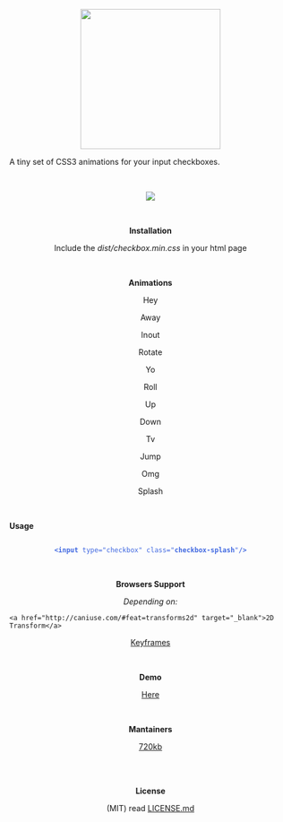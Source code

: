 <p align="center">
<img src="https://raw.githubusercontent.com/720kb/checkbox.css/gh-pages/logo.png" width="250"/>
</p>
<p align="center" style="text-align:center">

A tiny set of CSS3 animations for your input checkboxes.

</p>
</br>
<p align="center" style="text-align:center">
<a href="https://gitter.im/720kb/checkbox.css?utm_source=badge&utm_medium=badge&utm_campaign=pr-badge&utm_content=badge" target="_blank">
<img src="https://badges.gitter.im/Join%20Chat.svg"/>
</a>
</p>
<br/>
<p align="center" style="text-align:center">
<b>Installation</b>
</p>
<p align="center" style="text-align:center">
Include the <i>dist/checkbox.min.css</i> in your html page
</p>
<br/>
<p align="center" style="text-align:center">
<b>Animations</b>
</p>

<p align="center" style="text-align:center">
Hey
</p>

<p align="center" style="text-align:center">
Away
</p>

<p align="center" style="text-align:center">
Inout
</p>

<p align="center" style="text-align:center">
Rotate
</p>

<p align="center" style="text-align:center">
Yo
</p>

<p align="center" style="text-align:center">
Roll
</p>

<p align="center" style="text-align:center">
Up
</p>

<p align="center" style="text-align:center">
Down
</p>

<p align="center" style="text-align:center">
Tv
</p>

<p align="center" style="text-align:center">
Jump
</p>

<p align="center" style="text-align:center">
Omg
</p>

<p align="center" style="text-align:center">
Splash
</p>

<br/>
<p align="center" style="text-align:center">

<b>Usage</b>

</p>

<p align="center" style="text-align:center">

<code style="color:royalblue">
<b>&#x3C;input</b> type="checkbox" class="<b>checkbox-splash</b>"<b>/&#x3E;</b>
</code>

</p>

<br/>
<p align="center" style="text-align:center">
<b>Browsers Support</b>
</p>
<p align="center" style="text-align:center">
<i>Depending on:</i>
</p>
<p align="center" style="text-align:center">
	
    <a href="http://caniuse.com/#feat=transforms2d" target="_blank">2D Transform</a>
 </p>
 <p align="center" style="text-align:center">   
    <a href="http://caniuse.com/#feat=css-animation" target="_blank">Keyframes</a>
    
</p>

<br/>
<p align="center" style="text-align:center">
<b>Demo</b>
</p>
<p align="center" style="text-align:center">
<a href="https://720kb.github.io/checkbox.css">Here</a>
</p>
<br/>

<p align="center" style="text-align:center">
<b>Mantainers</b>
</p>
<p align="center" style="text-align:center">
<a href="http://720kb.net">720kb</a>
</p>
<br/>
<p align="center" style="text-align:center">
<br/>
<b>License</b>
</p>

<p align="center" style="text-align:center">
(MIT) read <a href="https://github.com/720kb/checkbox.css/blob/gh-pages/LICENSE.md">LICENSE.md</a>
</p>
